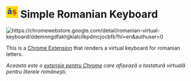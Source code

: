 # ![](images/icon-32.png) Simple Romanian Keyboard

![https://chromewebstore.google.com/detail/romanian-virtual-keyboard/ddemnngdfakhjjkialcilkpdmcjocbfb?hl=en&authuser=0
](images/screenshot.png)

This is a [Chrome Extension](https://chromewebstore.google.com/detail/romanian-virtual-keyboard/ddemnngdfakhjjkialcilkpdmcjocbfb?hl=en&authuser=0) that renders a virtual keyboard for romanian letters.

_Aceasta este o [extensie pentru Chrome](https://chromewebstore.google.com/detail/romanian-virtual-keyboard/ddemnngdfakhjjkialcilkpdmcjocbfb?hl=en&authuser=0) care afișează o tastatură virtuală pentru literele românești._

